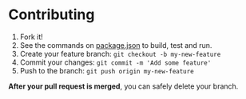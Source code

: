 # Contributing

1. Fork it!
2. See the commands on [package.json](package.json) to build, test and run.
3. Create your feature branch: `git checkout -b my-new-feature`
4. Commit your changes: `git commit -m 'Add some feature'`
5. Push to the branch: `git push origin my-new-feature`

**After your pull request is merged**, you can safely delete your branch.
